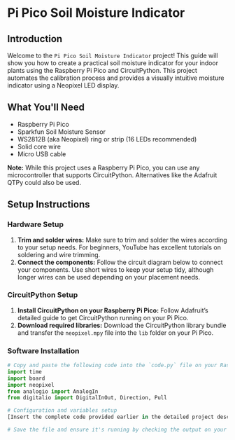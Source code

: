 # Pi Pico Soil Moisture Indicator

## Introduction
Welcome to the `Pi Pico Soil Moisture Indicator` project! This guide will show you how to create a practical soil moisture indicator for your indoor plants using the Raspberry Pi Pico and CircuitPython. This project automates the calibration process and provides a visually intuitive moisture indicator using a Neopixel LED display.

## What You'll Need
- Raspberry Pi Pico
- Sparkfun Soil Moisture Sensor
- WS2812B (aka Neopixel) ring or strip (16 LEDs recommended)
- Solid core wire
- Micro USB cable

**Note:** While this project uses a Raspberry Pi Pico, you can use any microcontroller that supports CircuitPython. Alternatives like the Adafruit QTPy could also be used.

## Setup Instructions

### Hardware Setup
1. **Trim and solder wires:** Make sure to trim and solder the wires according to your setup needs. For beginners, YouTube has excellent tutorials on soldering and wire trimming.
2. **Connect the components:** Follow the circuit diagram below to connect your components. Use short wires to keep your setup tidy, although longer wires can be used depending on your placement needs.

### CircuitPython Setup
1. **Install CircuitPython on your Raspberry Pi Pico:** Follow Adafruit’s detailed guide to get CircuitPython running on your Pi Pico.
2. **Download required libraries:** Download the CircuitPython library bundle and transfer the `neopixel.mpy` file into the `lib` folder on your Pi Pico.

### Software Installation
```python
# Copy and paste the following code into the `code.py` file on your Raspberry Pi Pico
import time
import board
import neopixel
from analogio import AnalogIn
from digitalio import DigitalInOut, Direction, Pull

# Configuration and variables setup
[Insert the complete code provided earlier in the detailed project description]

# Save the file and ensure it's running by checking the output on your Neopixel display.
